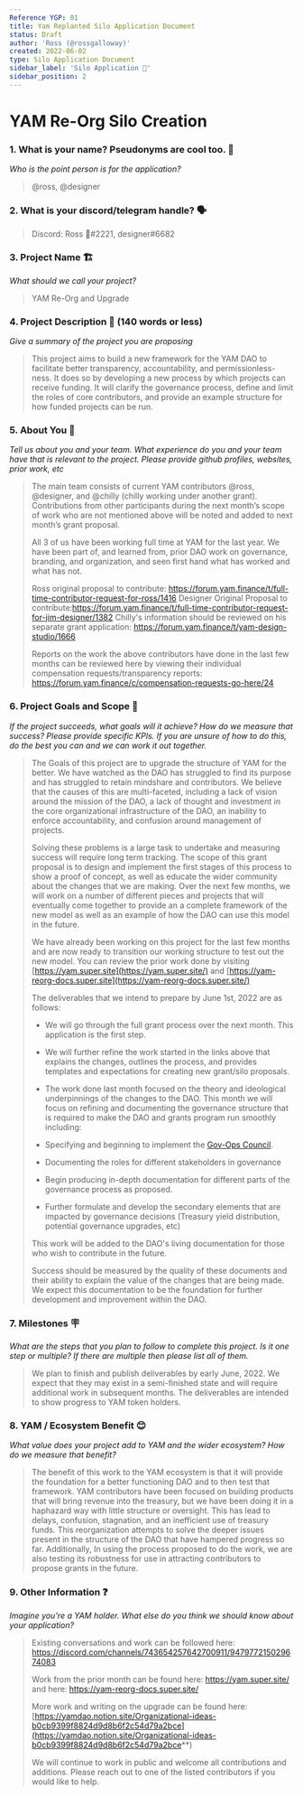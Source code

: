 ```yaml
---
Reference YGP: 01
title: Yam Replanted Silo Application Document
status: Draft
author: 'Ross (@rossgalloway)'
created: 2022-06-02
type: Silo Application Document
sidebar_label: 'Silo Application 📝'
sidebar_position: 2
---
```


# YAM Re-Org Silo Creation 

### 1. What is your name? Pseudonyms are cool too. :disguised_face:

*Who is the point person is for the application?*

> @ross, @designer

### 2. What is your discord/telegram handle? :speaking_head:

> Discord: Ross 🍠#2221, designer#6682

### 3. Project Name :building_construction:

*What should we call your project?*

> YAM Re-Org and Upgrade 

### 4. Project Description :thinking: (140 words or less)

*Give a summary of the project you are proposing*

> This project aims to build a new framework for the YAM DAO to facilitate better transparency, accountability, and permissionless-ness. It does so by developing a new process by which projects can receive funding. It will clarify the governance process, define and limit the roles of core contributors, and provide an example structure for how funded projects can be run.

### 5. About You :busts_in_silhouette:

*Tell us about you and your team. What experience do you and your team have that is relevant to the project. Please provide github profiles, websites, prior work, etc*

> The main team consists of current YAM contributors @ross, @designer, and @chilly (chilly working under another grant). Contributions from other participants during the next month’s scope of work who are not mentioned above will be noted and added to next month’s grant proposal.
>
> All 3 of us have been working full time at YAM for the last year. We have been part of, and learned from, prior DAO work on governance, branding, and organization, and seen first hand what has worked and what has not.
>
>Ross original proposal to contribute: <https://forum.yam.finance/t/full-time-contributor-request-for-ross/1416>
>Designer Original Proposal to contribute:<https://forum.yam.finance/t/full-time-contributor-request-for-jim-designer/1382>
Chilly's information should be reviewed on his separate grant application: <https://forum.yam.finance/t/yam-design-studio/1666>
>
>Reports on the work the above contributors have done in the last few months can be reviewed here by viewing their individual compensation requests/transparency reports: <https://forum.yam.finance/c/compensation-requests-go-here/24>

### 6. Project Goals and Scope :rocket:

*If the project succeeds, what goals will it achieve? How do we measure that success? Please provide specific KPIs. If you are unsure of how to do this, do the best you can and we can work it out together.*

> The Goals of this project are to upgrade the structure of YAM for the better. We have watched as the DAO has struggled to find its purpose and has struggled to retain mindshare and contributors. We believe that the causes of this are multi-faceted, including a lack of vision around the mission of the DAO, a lack of thought and investment in the core organizational infrastructure of the DAO, an inability to enforce accountability, and confusion around management of projects.
>
> Solving these problems is a large task to undertake and measuring success will require long term tracking. The scope of this grant proposal is to design and implement the first stages of this process to show a proof of concept, as well as educate the wider community about the changes that we are making. Over the next few months, we will work on a number of different pieces and projects that will eventually come together to provide an a complete framework of the new model as well as an example of how the DAO can use this model in the future.
>
> We have already been working on this project for the last few months and are now ready to transition our working structure to test out the new model. You can review the prior work done by visiting [https://yam.super.site](https://yam.super.site/) and [https://yam-reorg-docs.super.site](https://yam-reorg-docs.super.site/)
>
> The deliverables that we intend to prepare by June 1st, 2022 are as follows:
>
> - We will go through the full grant process over the next month. This application is the first step.
>
> - We will further refine the work started in the links above that explains the changes, outlines the process, and provides templates and expectations for creating new grant/silo proposals.
>
> - The work done last month focused on the theory and ideological underpinnings of the changes to the DAO. This month we will focus on refining and documenting the governance structure that is required to make the DAO and grants program run smoothly including:
>
> - Specifying and beginning to implement the [Gov-Ops Council](https://yam-reorg-docs.super.site/the-gov-ops-council).
>
> - Documenting the roles for different stakeholders in governance
>
> - Begin producing in-depth documentation for different parts of the governance process as proposed.
>
> - Further formulate and develop the secondary elements that are impacted by governance decisions (Treasury yield distribution, potential governance upgrades, etc)
>
> This work will be added to the DAO's living documentation for those who wish to contribute in the future.
>
> Success should be measured by the quality of these documents and their ability to explain the value of the changes that are being made. We expect this documentation to be the foundation for further development and improvement within the DAO.

### 7. Milestones :placard:

*What are the steps that you plan to follow to complete this project. Is it one step or multiple? If there are multiple then please list all of them.*

> We plan to finish and publish deliverables by early June, 2022. We expect that they may exist in a semi-finished state and will require additional work in subsequent months. The deliverables are intended to show progress to YAM token holders.

### 8. YAM / Ecosystem Benefit :blush:

*What value does your project add to YAM and the wider ecosystem? How do we measure that benefit?*

> The benefit of this work to the YAM ecosystem is that it will provide the foundation for a better functioning DAO and to then test that framework. YAM contributors have been focused on building products that will bring revenue into the treasury, but we have been doing it in a haphazard way with little structure or oversight. This has lead to delays, confusion, stagnation, and an inefficient use of treasury funds. This reorganization attempts to solve the deeper issues present in the structure of the DAO that have hampered progress so far. Additionally, In using the process proposed to do the work, we are also testing its robustness for use in attracting contributors to propose grants in the future.

### 9. Other Information :question:

*Imagine you're a YAM holder. What else do you think we should know about your application?*

> Existing conversations and work can be followed here: <https://discord.com/channels/743654257642700911/947977215029674083>
>
> Work from the prior month can be found here: <https://yam.super.site/> and here: <https://yam-reorg-docs.super.site/>
>
> More work and writing on the upgrade can be found here: [https://yamdao.notion.site/Organizational-ideas-b0cb9399f8824d9d8b6f2c54d79a2bce](https://yamdao.notion.site/Organizational-ideas-b0cb9399f8824d9d8b6f2c54d79a2bce**)
>
> We will continue to work in public and welcome all contributions and additions. Please reach out to one of the listed contributors if you would like to help.
